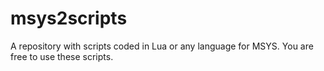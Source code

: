 msys2scripts
============

A repository with scripts coded in Lua or any language for MSYS. You are free to use these scripts.
